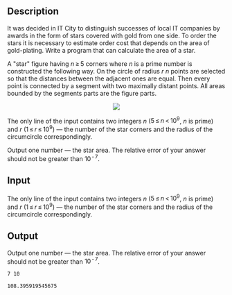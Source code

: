 ## Description

<div><p>It was decided in IT City to distinguish successes of local IT companies by awards in the form of stars covered with gold from one side. To order the stars it is necessary to estimate order cost that depends on the area of gold-plating. Write a program that can calculate the area of a star.</p><p>A "star" figure having <span class="tex-span"><i>n</i> ≥ 5</span> corners where <span class="tex-span"><i>n</i></span> is a prime number is constructed the following way. On the circle of radius <span class="tex-span"><i>r</i></span> <span class="tex-span"><i>n</i></span> points are selected so that the distances between the adjacent ones are equal. Then every point is connected by a segment with two maximally distant points. All areas bounded by the segments parts are the figure parts.</p><center> <img class="tex-graphics" src="file://IDWArXze.png" style="max-width: 100.0%;max-height: 100.0%;"> </center></div><div class="input-specification"><p>The only line of the input contains two integers <span class="tex-span"><i>n</i></span> (<span class="tex-span">5 ≤ <i>n</i> &lt; 10<sup class="upper-index">9</sup></span>, <span class="tex-span"><i>n</i></span> is prime) and <span class="tex-span"><i>r</i></span> (<span class="tex-span">1 ≤ <i>r</i> ≤ 10<sup class="upper-index">9</sup></span>) — the number of the star corners and the radius of the circumcircle correspondingly.</p></div><div class="output-specification"><p>Output one number — the star area. The relative error of your answer should not be greater than <span class="tex-span">10<sup class="upper-index"> - 7</sup></span>.</p></div>

## Input

<p>The only line of the input contains two integers <span class="tex-span"><i>n</i></span> (<span class="tex-span">5 ≤ <i>n</i> &lt; 10<sup class="upper-index">9</sup></span>, <span class="tex-span"><i>n</i></span> is prime) and <span class="tex-span"><i>r</i></span> (<span class="tex-span">1 ≤ <i>r</i> ≤ 10<sup class="upper-index">9</sup></span>) — the number of the star corners and the radius of the circumcircle correspondingly.</p>

## Output

<p>Output one number — the star area. The relative error of your answer should not be greater than <span class="tex-span">10<sup class="upper-index"> - 7</sup></span>.</p>





```input1
7 10

```




```output1
108.395919545675
```


